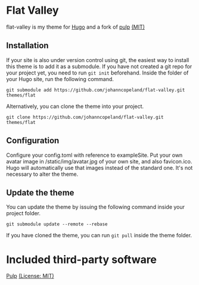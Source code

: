 # Flat Valley
flat-valley is my theme for [Hugo](https://gohugo.io/) and a fork of [pulp](https://github.com/koirand/pulp) [(MIT)](https://github.com/koirand/pulp/blob/master/LICENSE.md)

## Installation
If your site is also under version control using git, the easiest way to install this theme is to add it as a submodule. If you have not created a git repo for your project yet, you need to run `git init` beforehand. Inside the folder of your Hugo site, run the following command.
```
git submodule add https://github.com/johanncopeland/flat-valley.git themes/flat
```

Alternatively, you can clone the theme into your project.
```
git clone https://github.com/johanncopeland/flat-valley.git themes/flat
```

## Configuration
Configure your config.toml with reference to exampleSite.
Put your own avatar image in /static/img/avatar.jpg of your own site, and also favicon.ico. Hugo will automatically use that images instead of the standard one. It's not necessary to alter the theme.

## Update the theme
You can update the theme by issuing the following command inside your project folder.
```
git submodule update --remote --rebase
```

If you have cloned the theme, you can run `git pull` inside the theme folder.

# Included third-party software
[Pulp](https://github.com/koirand/pulp)
[(License: MIT)](licenses/pulp-MIT.md)
